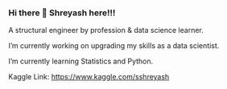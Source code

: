 ### Hi there 👋 Shreyash here!!!
A structural engineer by profession & data science learner.

I’m currently working on upgrading my skills as a data scientist.

I’m currently learning Statistics and Python.

Kaggle Link: https://www.kaggle.com/sshreyash

<!--
**s-shreyash/s-shreyash** is a ✨ _special_ ✨ repository because its `README.md` (this file) appears on your GitHub profile.

Here are some ideas to get you started:

  I’m currently working on upgrading my skills as a data scientist
  I’m currently learning Statistics and Python
- 👯 I’m looking to collaborate on ...
  I’m looking for help with how to showcase my acquired skills on a public platform
  Kaggle Link: https://www.kaggle.com/sshreyash
- Pronouns: ...
- ⚡ Fun fact: ...
-->
